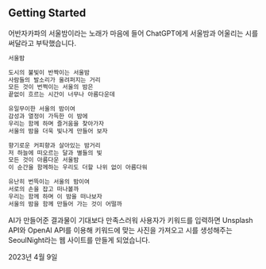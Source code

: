 ## Getting Started

어반자카파의 서울밤이라는 노래가 마음에 들어 ChatGPT에게 서울밤과 어울리는 시를 써달라고 부탁했습니다.

```bash
서울밤

도시의 불빛이 반짝이는 서울밤
사람들의 발소리가 울려퍼지는 거리
모든 것이 번쩍이는 서울의 밤은
끝없이 흐르는 시간이 너무나 아름다운데

유일무이한 서울의 밤이여
감성과 열정이 가득한 이 밤에
우리는 함께 하며 즐거움을 찾아가자
서울의 밤을 더욱 빛나게 만들어 보자

향기로운 커피향과 살아있는 밤거리
저 하늘에 떠오르는 달과 별들의 빛
모든 것이 아름다운 서울밤
이 순간을 함께하는 우리도 더할 나위 없이 아름다워

유난히 번뜩이는 서울의 밤이여
서로의 손을 잡고 떠나볼까
우리는 함께 하며 이 밤을 떠나보자
서울의 밤을 함께 만들어 가는 것이 어떨까
```

AI가 만들어준 결과물이 기대보다 만족스러워 사용자가 키워드를 입력하면 Unsplash API와 OpenAI API를 이용해 키워드에 맞는 사진을 가져오고 시를 생성해주는 SeoulNight라는 웹 사이트를 만들게 되었습니다.

2023년 4월 9일
